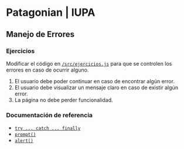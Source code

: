 # Patagonian | IUPA

## Manejo de Errores

### Ejercicios

Modificar el código en [`/src/ejercicios.js`](/src/ejercicios.js)
para que se controlen los errores en caso de ocurrir alguno.

1. El usuario debe poder continuar en caso de encontrar
   algún error.
2. El usuario debe visualizar un mensaje claro en caso de
   existir algún error.
3. La página no debe perder funcionalidad.

### Documentación de referencia

- [`try ... catch ... finally`](https://developer.mozilla.org/es/docs/Web/JavaScript/Referencia/Sentencias/try...catch)
- [`prompt()`](https://developer.mozilla.org/es/docs/Web/API/Window/prompt)
- [`alert()`](https://developer.mozilla.org/es/docs/Web/API/Window/alert)
